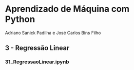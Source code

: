 # Aprendizado de Máquina com Python
Adriano Sanick Padilha e José Carlos Bins Filho

## 3 - Regressão Linear
### 31_RegressaoLinear.ipynb
